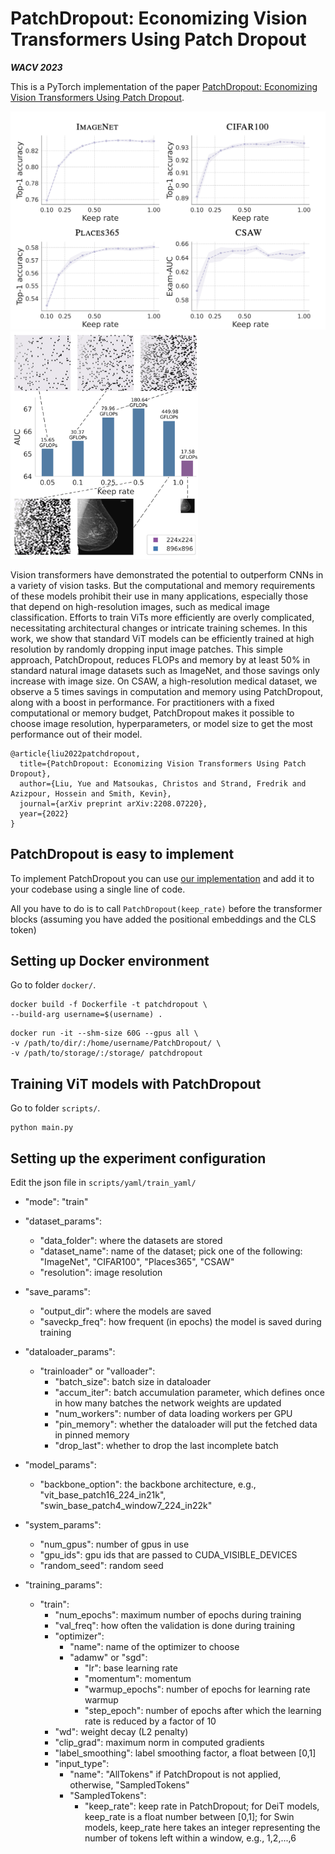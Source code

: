 # PatchDropout: Economizing Vision Transformers Using Patch Dropout
***WACV 2023***

This is a PyTorch implementation of the paper [PatchDropout: Economizing Vision Transformers Using Patch Dropout](https://arxiv.org/abs/2208.07220).

<p float="left">
  <img src="images/figure4.jpg" width="510" />
  <img src="images/figure1.jpg" width="300" />
</p>

Vision transformers have demonstrated the potential to outperform CNNs in a variety of vision tasks. But the computational and memory requirements of these models prohibit their use in many applications, especially those that depend on high-resolution images, such as medical image classification. Efforts to train ViTs more efficiently are overly complicated, necessitating architectural changes or intricate training schemes. In this work, we show that standard ViT models can be efficiently trained at high resolution by randomly dropping input image patches. This simple approach, PatchDropout, reduces FLOPs and memory by at least 50% in standard natural image datasets such as ImageNet, and those savings only increase with image size. On CSAW, a high-resolution medical dataset, we observe a 5 times savings in computation and memory using PatchDropout, along with a boost in performance. For practitioners with a fixed computational or memory budget, PatchDropout makes it possible to choose image resolution, hyperparameters, or model size to get the most performance out of their model.

```
@article{liu2022patchdropout,
  title={PatchDropout: Economizing Vision Transformers Using Patch Dropout},
  author={Liu, Yue and Matsoukas, Christos and Strand, Fredrik and Azizpour, Hossein and Smith, Kevin},
  journal={arXiv preprint arXiv:2208.07220},
  year={2022}
}
```

## PatchDropout is easy to implement
To implement PatchDropout you can use [our implementation](https://github.com/yueliukth/PatchDropout/blob/Module_PatchDropout/scripts/patchdropout.py) and add it to your codebase using a single line of code.

All you have to do is to call ```PatchDropout(keep_rate)``` before the transformer blocks (assuming you have added the positional embeddings and the CLS token)

## Setting up Docker environment 
Go to folder ```docker/```.
```
docker build -f Dockerfile -t patchdropout \
--build-arg username=$(username) .
```
```
docker run -it --shm-size 60G --gpus all \
-v /path/to/dir/:/home/username/PatchDropout/ \
-v /path/to/storage/:/storage/ patchdropout
```

## Training ViT models with PatchDropout
Go to folder ```scripts/```.
```
python main.py
```


## Setting up the experiment configuration 
Edit the json file in ```scripts/yaml/train_yaml/```

* "mode": "train" 

* "dataset_params":
  * "data_folder": where the datasets are stored
  * "dataset_name": name of the dataset; pick one of the following: "ImageNet", "CIFAR100", "Places365", "CSAW"
  * "resolution": image resolution
* "save_params":
  * "output_dir": where the models are saved
  * "saveckp_freq": how frequent (in epochs) the model is saved during training
* "dataloader_params": 
  * "trainloader" or "valloader": 
    * "batch_size": batch size in dataloader
    * "accum_iter": batch accumulation parameter, which defines once in how many batches the network weights are updated
    * "num_workers": number of data loading workers per GPU
    * "pin_memory": whether the dataloader will put the fetched data in pinned memory
    * "drop_last": whether to drop the last incomplete batch
* "model_params":
  * "backbone_option": the backbone architecture, e.g., "vit_base_patch16_224_in21k", "swin_base_patch4_window7_224_in22k"
* "system_params":
  * "num_gpus": number of gpus in use
  * "gpu_ids": gpu ids that are passed to CUDA_VISIBLE_DEVICES
  * "random_seed": random seed
* "training_params":
  * "train": 
    * "num_epochs": maximum number of epochs during training
    * "val_freq": how often the validation is done during training
    * "optimizer": 
      * "name": name of the optimizer to choose 
      * "adamw" or "sgd": 
        * "lr": base learning rate 
        * "momentum": momentum 
        * "warmup_epochs": number of epochs for learning rate warmup
        * "step_epoch": number of epochs after which the learning rate is reduced by a factor of 10
    * "wd": weight decay (L2 penalty)
    * "clip_grad": maximum norm in computed gradients
    * "label_smoothing": label smoothing factor, a float between [0,1]
    * "input_type": 
      * "name": "AllTokens" if PatchDropout is not applied, otherwise, "SampledTokens"
      * "SampledTokens":
        * "keep_rate": keep rate in PatchDropout; for DeiT models, keep_rate is a float number between [0,1]; for Swin models, keep_rate here takes an integer representing the number of tokens left within a window, e.g., 1,2,...,6
      


